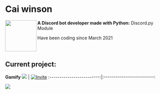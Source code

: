# Cai winson
<img align="left" src="https://cabbage.caiwinson.repl.co/pfp.png" width="100" height="100">

**A Discord bot developer made with Python:** Discord.py Module

Have been coding since March 2021
<br clear="left"/>

## Current project:
**Gamify**
![](https://cdn.discordapp.com/avatars/909367670833561600/ae7b0acc222c2c9cda70d051357ff20a.png?size=256) | [![Invite](https://media.discordapp.net/attachments/972386427205734471/985588331775656056/button_invite-gamify_1.png)](https://discord.com/oauth2/authorize?client_id=909367670833561600&permissions=268520514&scope=bot)
:-------------------------:|:-------------------------:


[![](https://github-readme-stats.vercel.app/api?username=Caiwinson&show_icons=true&theme=blueberry)](https://github.com/Caiwinson)
